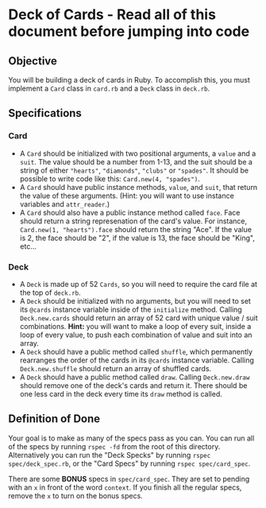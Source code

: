 # Deck of Cards - Read all of this document before jumping into code

## Objective

You will be building a deck of cards in Ruby.   To accomplish this, you must implement a `Card` class in `card.rb` and a `Deck` class in `deck.rb`.

## Specifications

### Card

* A `Card` should be initialized with two positional arguments, a `value` and a `suit`. The value should be a number from 1-13, and the suit should be a string of either `"hearts"`, `"diamonds"`, `"clubs"` or `"spades"`.  It should be possible to write code like this: `Card.new(4, "spades")`.
* A `Card` should have public instance methods, `value`, and `suit`, that return the value of these arguments. (Hint: you will want to use instance variables and `attr_reader`.)
* A `Card` should also have a public instance method called `face`.   Face should return a string represenation of the card's value.  For instance, `Card.new(1, "hearts").face` should return the string "Ace". If the value is 2, the face should be "2", if the value is 13, the face should be "King", etc...

### Deck

* A `Deck` is made up of 52 `Cards`, so you will need to require the card file at the top of `deck.rb`.
* A `Deck` should be initialized with no arguments, but you will need to set its `@cards` instance variable inside of the `initialize` method.  Calling `Deck.new.cards` should return an array of 52 card with unique value / suit combinations.  **Hint:** you will want to make a loop of every suit, inside a loop of every value, to push each combination of value and suit into an array.
* A `Deck` should have a public method called `shuffle`, which permanently rearranges the order of the cards in its `@cards` instance variable.  Calling `Deck.new.shuffle` should return an array of shuffled cards.
* A `Deck` should have a public method called `draw`.  Calling `Deck.new.draw` should remove one of the deck's cards and return it.  There should be one less card in the deck every time its `draw` method is called.

## Definition of Done

Your goal is to make as many of the specs pass as you can.   You can run all of the specs by running `rspec -fd` from the root of this directory.  Alternatively you can run the "Deck Specks" by running `rspec spec/deck_spec.rb`, or the "Card Specs" by running `rspec spec/card_spec`.

There are some **BONUS** specs in `spec/card_spec`.  They are set to pending with an `x` in front of the word `context`.  If you finish all the regular specs, remove the `x` to turn on the bonus specs.
